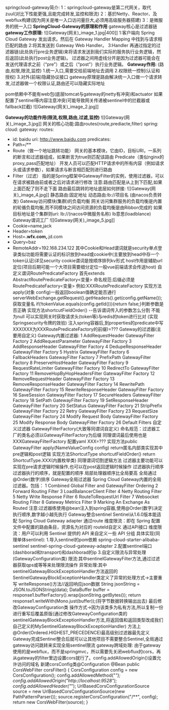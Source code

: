 springcloud-gateway简介:
	1：springcloud-gateway是第二代网关，取代zuul(对比下性能更强,且能完成转发,监控和限流)
	2：基於Netty、Reactor、及webflux构建(因为网关是唯一入口访问量巨大,必须用高级服务器搭建)
	3：是微服务的统一入口
**SpringCloud-Gateway的原理和作用**
	gateway核心是过滤器链
	**gateway工作原理:**
		![[Gateway(网关)_image_1.jpg|400]]
		1:客户端向 Spring Cloud Gateway 发出请求。然后在 Gateway Handler Mapping 中找到与请求相匹配的路由
		2:将其发送到 Gateway Web Handler。
		3:Handler 再通过指定的过滤器链(此处执行pre业务逻辑)来将请求发送到我们实际的服务执行业务逻辑，然后返回(此处执行post业务逻辑)。
		过滤器之间用虚线分开是因为过滤器可能会在发送代理请求之前（“pre”）或之后（“post”）执行业务逻辑。
	**Gateway作用:**
		(路由,权限,限流,监控)
		1.统一入口,需要交给前端地址去调用
		2.权限统一控制(认证和授权)
		3.对外(前端)隐藏协议接口
		gateway原理是路由解决统一入口做一个请求转发,过滤器做一个权限认证,路由还可以隐藏实际地址


pom依赖中不能有web包(底层tomcat与gateway的netty有冲突)和actuator
如果配置了sentinel等内容注意冲突(可能导致网关传递被sentinel中的拦截器或fallback拦截)
![[Gateway(网关)_image_2.jpg]]



**Gateway的功能作用(限流,权限,路由,过滤,监控)**
![[Gateway(网关)_image_3.jpg]]
网关的核心功能:路由routes(route,prediacte,filter)
spring:
cloud:
gateway:
routes:
- id: baidu
uri: http://www.baidu.com
predicates:
- Path=/**
-   Route（做一个地址跳转功能）
网关的基本模块，它由ID，目标URI，一系列的断言和过滤器组成，如果断言为true则匹配该路由
Predicate（类似nginx的proxy_pass匹配地址）
开发人员可以匹配HTTP请求中的所有内容（例如请求头或请求参数），如果请求与断言相匹配则进行路由
-   Filter（过滤）
指的是Spring框架中GatewayFilter的实例，使用过滤器，可以在请求被路由前或者之后对请求进行修改
注意:路由匹配是从上到下匹配,如果上面匹配了则不走下面
路由最后跳转的地址底层如何拼接:
![[Gateway(网关)_image_4.jpg]]
静态路由:固定地址
动态路由:lb://项目名 (由nacos负责转发)
Gateway访问模块(集群)的负载均衡
网关访问集群服务的负载均衡是内置的轮循负载均衡,而不同模块之间访问资源的负载均衡是由Ribbon完成的
如果目标地址是个集群则uri: lb://(nacos中微服务名称)
lb意思(loadblance)
Gateway谓词工厂
![[Gateway(网关)_image_5.jpg]]
- Cookie=name,jack
- Header=token
- Host=**.wfx.com,**.jd.com
- Query=baz
- RemoteAddr=192.168.234.122
其中Cookie和Head谓词就是security单点登录类似功能将需要认证的标识放到head或cookie中(主要放到head中存一个token认证)详见security
cookie谓词是按顺序排列kv形式
host作用是辅助url定位(项目后期可能一个大项目需要细分定位一般vue前端请求会传送host)
自定义谓词RoutePredicateFactory
首先extends AbstractRoutePredicateFactory<变量>
命名规范:后缀必须是RoutePredicateFactory<变量>
例如:XXXRoutePredicateFactory
实现方法apply(对象 config)一般返回boolean值确定能否通行
serverWebExchange.getRequest().getHeaders().get(config.getName());获取变量名
if(!tokenValue.equals(config.getId())){return false;}判断参数是否正确
实现方法shortcutFieldOrder() --告诉谓词传入的参数怎么分割 不能为null
可以实现网关时获取请求头(token等)与redis的token进行比对
(实现Springsecurity令牌的效验)
注入spring容器后,到properties的predicate中写XXX(XXX为XXXRoutePredicateFactory的前缀)=???
Gateway的过滤器(主要用自定义)
Gateway内置过滤器:
1 AddRequestHeader GatewayFilter Factory 2 AddRequestParameter GatewayFilter Factory 3 AddResponseHeader GatewayFilter Factory 4 DedupeResponseHeader GatewayFilter Factory 5 Hystrix GatewayFilter Factory 6 FallbackHeaders GatewayFilter Factory 7 PrefixPath GatewayFilter Factory 8 PreserveHostHeader GatewayFilter Factory 9 RequestRateLimiter GatewayFilter Factory 10 RedirectTo GatewayFilter Factory 11 RemoveHopByHopHeadersFilter GatewayFilter Factory 12 RemoveRequestHeader GatewayFilter Factory 13 RemoveResponseHeader GatewayFilter Factory 14 RewritePath GatewayFilter Factory 15 RewriteResponseHeader GatewayFilter Factory 16 SaveSession GatewayFilter Factory 17 SecureHeaders GatewayFilter Factory 18 SetPath GatewayFilter Factory 19 SetResponseHeader GatewayFilter Factory 20 SetStatus GatewayFilter Factory 21 StripPrefix GatewayFilter Factory 22 Retry GatewayFilter Factory 23 RequestSize GatewayFilter Factory 24 Modify Request Body GatewayFilter Factory 25 Modify Response Body GatewayFilter Factory 26 Default Filters
自定义过滤器 GatewayFilterFactory(大致等同谓词自定义)
命名规范：过滤器工厂的类名必须以GatewayFilterFactory为后缀 同理谓词最后使用也是XXXGatewayFilterFactory
配置yaml XXX=???
实现方法public GatewayFilter apply(NameValueConfig config) return匿名内部类实现其中pre逻辑和post逻辑
实现方法ShortcutType shortcutFieldOrder()
return ShortcutType.XXX(内置枚举类)
同理谓词切割逻辑方法
过滤器主要功能可以实现在pre请求逻辑时候操作,也可以在post返回逻辑时候操作
过滤器执行顺序
过滤器执行的顺序，就是配置的顺序
局部处理器顺序比全局要高
全局通过@Order(数字)排序
Gateway全局过滤器
Spring Cloud Gateway内置的全局过滤器。包括： 1 Combined Global Filter and GatewayFilter Ordering 2 Forward Routing Filter 3 LoadBalancerClient Filter 4 Netty Routing Filter 5 Netty Write Response Filter 6 RouteToRequestUrl Filter 7 Websocket Routing Filter 8 Gateway Metrics Filter 9 Marking An Exchange As Routed
注意:过滤器练使用@bean注入到spring容器,使用@Order(数字)决定执行顺序,数字越小越先执行
Gateway整合sentinel
Sentinel从1.6.0版本能适配 Spring Cloud Gateway adapter
通过route 维度限流：即在 Spring 配置文件中配置的路由条目，资源名为对应的 routeId自定义
通过API接口 维度限流：用户可以利用 Sentinel 提供的 API 来自定义一些 API 分组
具体实现(同理单体sentinel):
1.导入sentinel的pom依赖
spring-cloud-starter-alibaba-sentinel
sentinel-spring-cloud-gateway-adapter
2.配置sentinel端口(dashborad和transport)和dashborad的ip
3.自定义限流与异常处理(GatewayConfiguration类)
限流:其中sentinelGatewayFilter方法,通过过滤器获取qps或等等来处理限流操作
异常处理:其中sentinelGatewayBlockExceptionHandler方法返回的
SentinelGatewayBlockExceptionHandler类定义了异常的处理方式->主要重写 writeResponse()方法//返回响应json数据
String jsonString = JSON.toJSONString(data);
DataBuffer buffer = response1.bufferFactory().wrap(jsonString.getBytes());
return response1.writeWith(Mono.just(buffer));(将字节数据转换输出出去)
最后修改GatewayConfiguration类
操作方式->因为该类多为私有方法,所以复制一份进行重写后覆盖原版(通过修改GatewayConfiguration类的sentinelGatewayBlockExceptionHandler方法,将返回值和返回类型改成我们自己定义的MySentinelGatewayBlockExceptionHandler)
方法上@Order(Ordered.HIGHEST_PRECEDENCE)最高级别过滤器最先定义
Gateway完成Sentinel整合后就可以让其他项目不需要整合Sentinel,全局通过gateway访问跳转来实现全局sentinel限流
gateway跨域处理:
由于gateway使用的是webflux，而不是springmvc，所以需要先关闭webflux的cors，再从gateway的filter里边设置cors就行了。config.addAllowedOrigin()设置允许访问的域名
新建corsConfig类@Configuration
@Bean
public CorsWebFilter corsFilter() {
CorsConfiguration config = new CorsConfiguration();
config.addAllowedMethod("*");
config.addAllowedOrigin("http://localhost:9528");
config.addAllowedHeader("*");
UrlBasedCorsConfigurationSource source = new UrlBasedCorsConfigurationSource(new PathPatternParser());
source.registerCorsConfiguration("/**", config);
return new CorsWebFilter(source);
}






